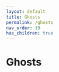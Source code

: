 ```yaml
---
layout: default
title: Ghosts
permalink: /ghosts
nav_order: 19
has_children: true
---
```


# Ghosts

